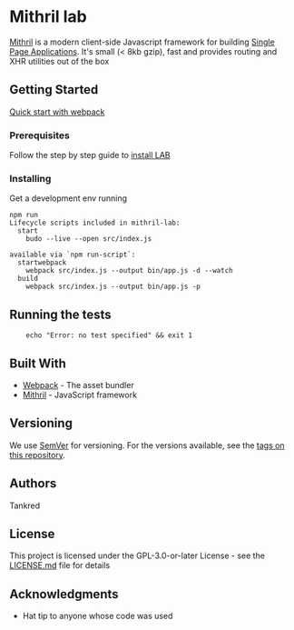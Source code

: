 # Mithril lab

[Mithril](https://mithril.js.org/index.html) is a modern client-side Javascript framework for building [Single Page Applications](https://mithril.js.org/simple-application.html). It's small (< 8kb gzip), fast and provides routing and XHR utilities out of the box

## Getting Started

[Quick start with webpack](https://mithril.js.org/installation.html#quick-start-with-webpack)

### Prerequisites

Follow the step by step guide to [install LAB](https://mithril.js.org/installation.html#step-by-step)

### Installing

Get a development env running


```
npm run
Lifecycle scripts included in mithril-lab:
  start
    budo --live --open src/index.js

available via `npm run-script`:
  startwebpack
    webpack src/index.js --output bin/app.js -d --watch
  build
    webpack src/index.js --output bin/app.js -p
```


## Running the tests

```
    echo "Error: no test specified" && exit 1
```


## Built With

* [Webpack](https://webpack.js.org) - The asset bundler
* [Mithril](https://mithril.js.org/index.html) - JavaScript framework


## Versioning

We use [SemVer](http://semver.org/) for versioning. For the versions available, see the [tags on this repository](https://github.com/tankred/mithril-lab/tags). 

## Authors

Tankred

## License

This project is licensed under the GPL-3.0-or-later License - see the [LICENSE.md](LICENSE.md) file for details

## Acknowledgments

* Hat tip to anyone whose code was used


